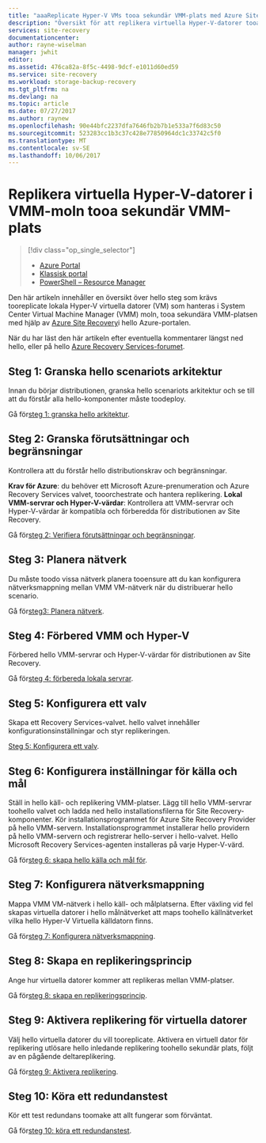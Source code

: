 ```yaml
---
title: "aaaReplicate Hyper-V VMs tooa sekundär VMM-plats med Azure Site Recovery | Microsoft Docs"
description: "Översikt för att replikera virtuella Hyper-V-datorer tooa sekundär VMM-plats med hjälp av hello Azure-portalen."
services: site-recovery
documentationcenter: 
author: rayne-wiselman
manager: jwhit
editor: 
ms.assetid: 476ca82a-8f5c-4498-9dcf-e1011d60ed59
ms.service: site-recovery
ms.workload: storage-backup-recovery
ms.tgt_pltfrm: na
ms.devlang: na
ms.topic: article
ms.date: 07/27/2017
ms.author: raynew
ms.openlocfilehash: 90e44bfc2237dfa7646fb2b7b1e533a7f6d83c50
ms.sourcegitcommit: 523283cc1b3c37c428e77850964dc1c33742c5f0
ms.translationtype: MT
ms.contentlocale: sv-SE
ms.lasthandoff: 10/06/2017
---
```

# <a name="replicate-hyper-v-virtual-machines-in-vmm-clouds-tooa-secondary-vmm-site"></a>Replikera virtuella Hyper-V-datorer i VMM-moln tooa sekundär VMM-plats

> [!div class="op_single_selector"]
> * [Azure Portal](site-recovery-vmm-to-vmm.md)
> * [Klassisk portal](site-recovery-vmm-to-vmm-classic.md)
> * [PowerShell – Resource Manager](site-recovery-vmm-to-vmm-powershell-resource-manager.md)
>
>

Den här artikeln innehåller en översikt över hello steg som krävs tooreplicate lokala Hyper-V virtuella datorer (VM) som hanteras i System Center Virtual Machine Manager (VMM) moln, tooa sekundära VMM-platsen med hjälp av [Azure Site Recovery](site-recovery-overview.md)i hello Azure-portalen.

När du har läst den här artikeln efter eventuella kommentarer längst ned hello, eller på hello [Azure Recovery Services-forumet](https://social.msdn.microsoft.com/forums/azure/home?forum=hypervrecovmgr).


## <a name="step-1-review-hello-scenario-architecture"></a>Steg 1: Granska hello scenariots arkitektur

Innan du börjar distributionen, granska hello scenariots arkitektur och se till att du förstår alla hello-komponenter måste toodeploy.

Gå för[steg 1: granska hello arkitektur](vmm-to-vmm-walkthrough-architecture.md).

## <a name="step-2-review-prerequisites-and-limitations"></a>Steg 2: Granska förutsättningar och begränsningar

Kontrollera att du förstår hello distributionskrav och begränsningar.

**Krav för Azure**: du behöver ett Microsoft Azure-prenumeration och Azure Recovery Services valvet, tooorchestrate och hantera replikering.
**Lokal VMM-servrar och Hyper-V-värdar**: Kontrollera att VMM-servrar och Hyper-V-värdar är kompatibla och förberedda för distributionen av Site Recovery.

Gå för[steg 2: Verifiera förutsättningar och begränsningar](vmm-to-vmm-walkthrough-prerequisites.md).

## <a name="step-3-plan-networking"></a>Steg 3: Planera nätverk

Du måste toodo vissa nätverk planera tooensure att du kan konfigurera nätverksmappning mellan VMM VM-nätverk när du distribuerar hello scenario.

Gå för[steg3: Planera nätverk](vmm-to-vmm-walkthrough-network.md).


## <a name="step-4-prepare-vmm-and-hyper-v"></a>Steg 4: Förbered VMM och Hyper-V

Förbered hello VMM-servrar och Hyper-V-värdar för distributionen av Site Recovery.

Gå för[steg 4: förbereda lokala servrar](vmm-to-vmm-walkthrough-vmm-hyper-v.md).

## <a name="step-5-set-up-a-vault"></a>Steg 5: Konfigurera ett valv

Skapa ett Recovery Services-valvet. hello valvet innehåller konfigurationsinställningar och styr replikeringen.

[Steg 5: Konfigurera ett valv](vmm-to-vmm-walkthrough-create-vault.md).

## <a name="step-6-set-up-source-and-target-settings"></a>Steg 6: Konfigurera inställningar för källa och mål

Ställ in hello käll- och replikering VMM-platser. Lägg till hello VMM-servrar toohello valvet och ladda ned hello installationsfilerna för Site Recovery-komponenter. Kör installationsprogrammet för Azure Site Recovery Provider på hello VMM-servern. Installationsprogrammet installerar hello providern på hello VMM-servern och registrerar hello-server i hello-valvet. Hello Microsoft Recovery Services-agenten installeras på varje Hyper-V-värd.

Gå för[steg 6: skapa hello källa och mål för](vmm-to-vmm-walkthrough-source-target.md).

## <a name="step-7-configure-network-mapping"></a>Steg 7: Konfigurera nätverksmappning

Mappa VMM VM-nätverk i hello käll- och målplatserna. Efter växling vid fel skapas virtuella datorer i hello målnätverket att maps toohello källnätverket vilka hello Hyper-V Virtuella källdatorn finns.

Gå för[steg 7: Konfigurera nätverksmappning](vmm-to-vmm-walkthrough-network-mapping.md).


## <a name="step-8-set-up-a-replication-policy"></a>Steg 8: Skapa en replikeringsprincip

Ange hur virtuella datorer kommer att replikeras mellan VMM-platser.

Gå för[steg 8: skapa en replikeringsprincip](vmm-to-vmm-walkthrough-replication.md).


## <a name="step-9-enable-replication-for-vms"></a>Steg 9: Aktivera replikering för virtuella datorer

Välj hello virtuella datorer du vill tooreplicate. Aktivera en virtuell dator för replikering utlösare hello inledande replikering toohello sekundär plats, följt av en pågående deltareplikering.

Gå för[steg 9: Aktivera replikering](vmm-to-vmm-walkthrough-enable-replication.md).


## <a name="step-10-run-a-test-failover"></a>Steg 10: Köra ett redundanstest

Kör ett test redundans toomake att allt fungerar som förväntat.

Gå för[steg 10: köra ett redundanstest](vmm-to-vmm-walkthrough-test-failover.md).

